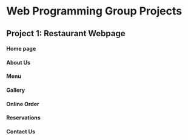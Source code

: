 # Web Programming Group Projects

## Project 1: Restaurant Webpage

#### Home page
#### About Us
#### Menu
#### Gallery
#### Online Order
#### Reservations
#### Contact Us
